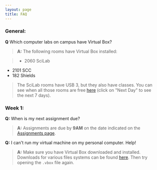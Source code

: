 ```yaml
---
layout: page
title: FAQ
---
```


### General:

**Q** Which computer labs on campus have Virtual Box?
>**A:** The following rooms have Virtual Box installed:  

>* 2060 SciLab
* 2101 SCC
* 182 Shields  

>The SciLab rooms have USB 3, but they also have classes. You can see when all those rooms are free [here](http://computerrooms.ucdavis.edu/rooms/available/) (click on "Next Day" to see the next 7 days).


### Week 1:

**Q:** When is my next assignment due?
>**A:** Assignments are due by **9AM** on the date indicated on the [Assignments page](http://jnmaloof.github.io/BIS180L_web/assignments/).


**Q:** I can't run my virtual machine on my personal computer. Help!  
>**A:** Make sure you have Virtual Box downloaded and installed. Downloads for various files systems can be found [here](https://www.virtualbox.org/wiki/Downloads). Then try opening the `.vbox` file again.
